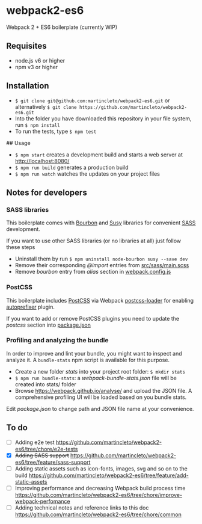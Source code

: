 # webpack2-es6
Webpack 2 + ES6 boilerplate (currently WIP)

## Requisites

* node.js v6 or higher
* npm v3 or higher

## Installation

*  `$ git clone git@github.com:martincleto/webpack2-es6.git`
or alternatively `$ git clone https://github.com/martincleto/webpack2-es6.git`
* Into the folder you have downloaded this repository in your file system, run `$ npm install`
* To run the tests, type `$ npm test`

## Usage

* `$ npm start` creates a development build and starts a web server at <http://localhost:8080/>
* `$ npm run build` generates a production build
* `$ npm run watch` watches the updates on your project files

## Notes for developers

### SASS libraries
This boilerplate comes with [Bourbon](http://bourbon.io/) and [Susy](http://susy.oddbird.net/) libraries for convenient [SASS](http://sass-lang.com/) development.

If you want to use other SASS libraries (or no libraries at all) just follow these steps

* Uninstall them by run `$ npm uninstall node-bourbon susy --save dev`  
* Remove their corresponding *@import* entries from [src/sass/main.scss](blob/master/src/sass/main.scss)
* Remove *bourbon* entry from *alias* section in [webpack.config.js](blob/master/webpack.config.js)

### PostCSS
This boilerplate includes [PostCSS](http://postcss.org/) via Webpack [postcss-loader](https://github.com/postcss/postcss-loader) for enabling [autoprefixer](https://github.com/postcss/autoprefixer) plugin.

If you want to add or remove PostCSS plugins you need to update the *postcss* section into [package.json](blob/master/package.json)

### Profiling and analyzing the bundle

In order to improve and lint your bundle, you might want to inspect and analyze it. A `bundle-stats` npm script is available for this purpose.

* Create a new folder *stats* into your project root folder: `$ mkdir stats`
* `$ npm run bundle-stats`: a *webpack-bundle-stats.json* file will be created into stats/ folder
* Browse <https://webpack.github.io/analyse/> and upload the JSON file. A comprehensive profiling UI will be loaded based on you bundle stats.

Edit *package.json* to change path and JSON file name at your convenience.

## To do

* [ ] Adding e2e test <https://github.com/martincleto/webpack2-es6/tree/chore/e2e-tests>
* [x] ~~Adding SASS support~~ <https://github.com/martincleto/webpack2-es6/tree/feature/sass-support>
* [ ] Adding static assets such as icon-fonts, images, svg and so on to the build <https://github.com/martincleto/webpack2-es6/tree/feature/add-static-assets>
* [ ] Improving performance and decreasing Webpack build process time <https://github.com/martincleto/webpack2-es6/tree/chore/improve-webpack-perfomance>
* [ ] Adding technical notes and reference links to this doc <https://github.com/martincleto/webpack2-es6/tree/chore/common>
